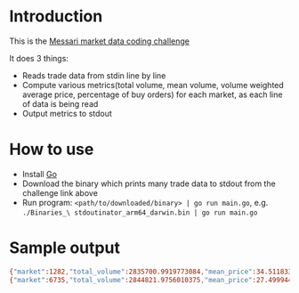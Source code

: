 # Introduction
This is the [Messari market data coding challenge](https://engineering.messari.io/blog/messari-market-data-coding-challenge)

It does 3 things:
* Reads trade data from stdin line by line
* Compute various metrics(total volume, mean volume, volume weighted average price, percentage of buy orders) for each market, as each line of data is being read
* Output metrics to stdout

# How to use
* Install [Go](https://go.dev/doc/install)
* Download the binary which prints many trade data to stdout from the challenge link above 
* Run program: `<path/to/downloaded/binary> | go run main.go`, e.g. `./Binaries_\ stdoutinator_arm64_darwin.bin | go run main.go`

# Sample output
```bash
{"market":1282,"total_volume":2835700.9919773084,"mean_price":34.511833368708096,"mean_volume":2436.1692370939077,"volume_weighted_average_price":34.50780460159236,"percentage_buy":1}
{"market":6735,"total_volume":2844821.9756010375,"mean_price":27.499944549792072,"mean_volume":2444.0051336778674,"volume_weighted_average_price":27.498082345990188,"percentage_buy":0}
```